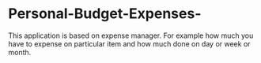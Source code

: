 # Personal-Budget-Expenses-
This application is based on expense manager. For example how much you have to expense on particular item and how much done on day or week or month.
